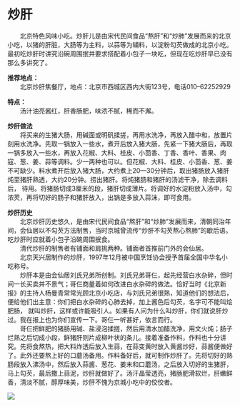 # 炒肝  

&emsp;&emsp;北京特色风味小吃。炒肝儿是由宋代民间食品“熬肝”和“炒肺”发展而来的北京小吃，以猪的肝脏，大肠等为主料，以蒜等为辅料，以淀粉勾芡做成的北京小吃。最初吃炒肝时讲究沿碗周围抿并要求搭配着小包子一块吃，但现在吃炒肝早已没有那么多讲究了。  

**推荐地点：**  
&emsp;&emsp;北京炒肝焦餐厅，地点：北京市西城区西内大街123号，电话010–62252929  

**特点：**  
&emsp;&emsp;汤汁油亮酱红，肝香肠肥，味浓不腻，稀而不澥。  

**炒肝做法**  
&emsp;&emsp;将买来的生猪大肠，用碱面或明矾揉搓，再用水洗净，再放入醋中和，放置片刻用水洗净。先取一锅放入一些水，煮开后放入猪大肠，先紧一下猪大肠后，再取一锅多放入一些水，再放入花椒、大料、桂皮、小茴香、丁香、香叶、香果、肉寇、葱、姜、蒜等调料。少一两种也可以。但花椒、大料、桂皮、小茴香、葱、姜不可缺少。料水煮开后放入猪大肠，大约煮上20—30分钟后，取出猪肠放入猪肝炖至猪肝熟透，大约20分钟。捞出猪肝。将炖猪肠和猪肝的汤滤干净，除去调料后， 待用。将猪肠切成3厘米的段，猪肝切成薄片。将调好的水淀粉放入汤中，勾浓芡，再将切好的肠子和猪肝放入，出锅是多放入蒜沫，即可食用。  

**炒肝历史**  
&emsp;&emsp;北京炒肝历史悠久，是由宋代民间食品“熬肝”和“炒肺”发展而来，清朝同治年间，会仙居以不勾芡方法制售，当时京城曾流传“炒肝不勾芡熬心熬肺”的歇后语。吃炒肝时应就着小包子沿碗周围抿食。  
&emsp;&emsp;清代炒肝的制售者有铺面和肩挑两种。铺面者首推前门外的会仙居。  
&emsp;&emsp;北京天兴居制作的炒肝，1997年12月被中国烹饪协会授予首届全国中华名小吃称号。  
&emsp;&emsp;炒肝本是由会仙居刘氏兄弟所创制。刘氏兄弟哥仨，起先经营白水杂碎，但时间一长买卖并不景气；哥仨商量着如何改进白水杂碎的做法。恰好当时《北京新报》的主持人杨曼青常常光顾北京小吃店，与刘氏兄弟很熟，知道他们的想法后，便给他们出主意：你们把白水杂碎的心肺去掉，加上酱色后勾芡，名字可不能叫烩肥肠， 就叫炒肝，这样或许能吸引人。如果有人问为什么叫炒肝，你们就说肝炒过。我在报上也为你们宣传一下。哥仨一听甚好，依言而行。  
&emsp;&emsp;哥仨把鲜肥的猪肠用碱、盐浸泡揉搓，然后用清水加醋洗净，用文火炖；肠子烂熟之后切成小段，鲜猪肝则片成柳叶状的条儿。接着准备作料，作料也十分讲究。先将食熬热，把大料炸透后放入生蒜，在蒜变黄时放入黄酱炒好，蒜酱便做好了。此外还要熬上好的口蘑汤备用。作料备好后，就可制作炒肝了。先将切好的熟肠段放入沸汤中，然后放入蒜酱、葱花、姜末和口蘑汤，之后放入切好的生猪肝，马上勾芡，最后撒上蒜泥，炒肝就做好了。汤汗晶莹透亮，猪肠肥滑软烂，肝嫩鲜香，清淡不腻，醇厚味美，炒肝不愧为京城小吃中的佼佼者。  

![](https://raw.gitmirror.com/szqq0512/Pic/main/img/202201211933874.png)  
